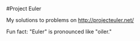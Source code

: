 #Project Euler

My solutions to problems on http://projecteuler.net/

Fun fact: "Euler" is pronounced like "oiler."